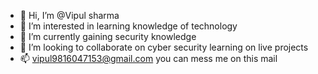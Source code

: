 - 👋 Hi, I’m @Vipul sharma
- 👀 I’m interested in learning knowledge of technology
- 🌱 I’m currently gaining security knowledge 
- 💞️ I’m looking to collaborate on cyber security learning on live projects
- 📫 vipul9816047153@gmail.com you can mess me on this mail

<!---
Bhole786/Bhole786 is a ✨ special ✨ repository because its `README.md` (this file) appears on your GitHub profile.
You can click the Preview link to take a look at your changes.
--->
